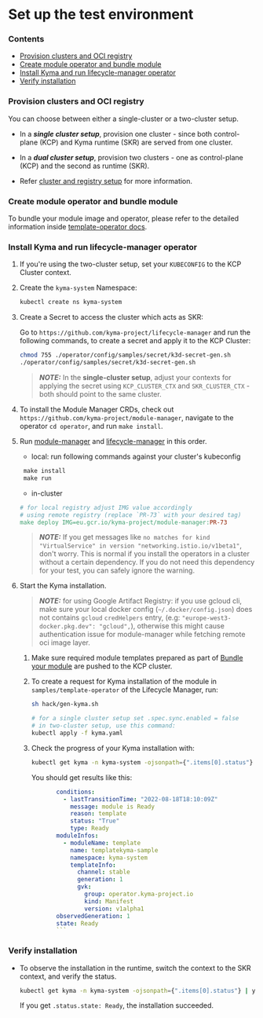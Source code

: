 # Set up the test environment

### Contents
* [Provision clusters and OCI registry](#provision-clusters-and-oci-registry)
* [Create module operator and bundle module](#create-module-operator-and-bundle-module)
* [Install Kyma and run lifecycle-manager operator](#install-kyma-and-run-lifecycle-manager-operator)
* [Verify installation](#verify-installation)

### Provision clusters and OCI registry

You can choose between either a single-cluster or a two-cluster setup.

- In a **_single cluster setup_**, provision one cluster - since both control-plane (KCP) and Kyma runtime (SKR) are served from one cluster.

- In a **_dual cluster setup_**, provision two clusters - one as control-plane (KCP) and the second as runtime (SKR).

- Refer [cluster and registry setup](provision-cluster-and-registry.md) for more information.

### Create module operator and bundle module

To bundle your module image and operator, please refer to the detailed information inside [template-operator docs](../../samples/template-operator/README.md#bundling-and-installation).

### Install Kyma and run lifecycle-manager operator

1. If you're using the two-cluster setup, set your `KUBECONFIG` to the KCP Cluster context.

2. Create the `kyma-system` Namespace:

   ```sh
   kubectl create ns kyma-system
   ```

3. Create a Secret to access the cluster which acts as SKR:

   Go to `https://github.com/kyma-project/lifecycle-manager` and run the following commands, to create a secret and apply it to the KCP Cluster:

   ```sh
   chmod 755 ./operator/config/samples/secret/k3d-secret-gen.sh
   ./operator/config/samples/secret/k3d-secret-gen.sh
   ```
   > _**NOTE:**_ In the **single-cluster setup**, adjust your contexts for applying the secret using `KCP_CLUSTER_CTX` and `SKR_CLUSTER_CTX` - both should point to the same cluster.

4. To install the Module Manager CRDs, check out `https://github.com/kyma-project/module-manager`, navigate to the operator `cd operator`, and run `make install`.

5. Run [module-manager](https://github.com/kyma-project/module-manager/tree/main/operator) and [lifecycle-manager](https://github.com/kyma-project/lifecycle-manager/tree/main/operator) in this order.
   * local: run following commands against your cluster's kubeconfig
   ```makefile
    make install
    make run
   ```
   * in-cluster
   ```makefile
   # for local registry adjust IMG value accordingly
   # using remote registry (replace `PR-73` with your desired tag)
   make deploy IMG=eu.gcr.io/kyma-project/module-manager:PR-73
   ```

   > _**NOTE:**_ If you get messages like `no matches for kind "VirtualService" in version "networking.istio.io/v1beta1"`, don't worry. This is normal if you install the operators in a cluster without a certain dependency. If you do not need this dependency for your test, you can safely ignore the warning.

6. Start the Kyma installation.

    >_**NOTE:**_ for using Google Artifact Registry: if you use gcloud cli, make sure your local docker config (`~/.docker/config.json`) does not contains `gcloud` `credHelpers` entry, (e.g: `"europe-west3-docker.pkg.dev": "gcloud",`), otherwise this might cause authentication issue for module-manager while fetching remote oci image layer.

   1. Make sure required module templates prepared as part of [Bundle your module](#create-module-operator-and-bundle-module) are pushed to the KCP cluster. 

   2. To create a request for Kyma installation of the module in `samples/template-operator` of the Lifecycle Manager, run:

      ```sh
      sh hack/gen-kyma.sh

      # for a single cluster setup set .spec.sync.enabled = false
      # in two-cluster setup, use this command:
      kubectl apply -f kyma.yaml
      ```

   3. Check the progress of your Kyma installation with:
      ```sh
      kubectl get kyma -n kyma-system -ojsonpath={".items[0].status"} | yq -P
      ```
      You should get results like this:
      ```yaml
             conditions:
               - lastTransitionTime: "2022-08-18T18:10:09Z"
                 message: module is Ready
                 reason: template
                 status: "True"
                 type: Ready
             moduleInfos:
               - moduleName: template
                 name: templatekyma-sample
                 namespace: kyma-system
                 templateInfo:
                   channel: stable
                   generation: 1
                   gvk:
                     group: operator.kyma-project.io
                     kind: Manifest
                     version: v1alpha1
             observedGeneration: 1
             state: Ready
             ```

### Verify installation

- To observe the installation in the runtime, switch the context to the SKR context, and verify the status.

  ```sh
  kubectl get kyma -n kyma-system -ojsonpath={".items[0].status"} | yq -P
  ```

  If you get `.status.state: Ready`, the installation succeeded.
